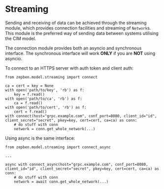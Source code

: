# Streaming #
Sending and receiving of data can be achieved through the streaming module, which provides connection facilities and streaming of `Network`s. This module is the preferred way of sending data between systems utilising the CIM model.

The connection module provides both an asyncio and synchronous interface. The synchronous interface will work **ONLY** if you are **NOT** using asyncio.

To connect to an HTTPS server with auth token and client auth:

    from zepben.model.streaming import connect
    
    ca = cert = key = None
    with open('path/to/key', 'rb') as f:
        key = f.read()
    with open('path/to/ca', 'rb') as f:
        ca = f.read()
    with open('path/to/cert', 'rb') as f:
        cert = f.read()
    with connect(host="grpc.example.com", conf_port=8080, client_id="id", client_secret="secret", pkey=key, cert=cert, ca=ca) as conn:
        # do stuff with conn
        network = conn.get_whole_network(...)
       
Using async is the same interface:

    from zepben.model.streaming import connect_async
    
    ... 
    
    async with connect_async(host="grpc.example.com", conf_port=8080, client_id="id", client_secret="secret", pkey=key, cert=cert, ca=ca) as conn:
        # do stuff with conn
        network = await conn.get_whole_network(...)


